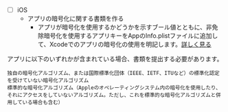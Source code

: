 - [ ] iOS
  - アプリの暗号化に関する書類を作る
    - アプリが暗号化を使用するかどうかを示すブール値とともに、非免除暗号化を使用するアプリキーをAppのInfo.plistファイルに追加して、Xcodeでのアプリの暗号化の使用を明記します。[詳しく見る](https://developer.apple.com/documentation/security/complying_with_encryption_export_regulations)

アプリに以下のいずれかが含まれている場合、書類を提出する必要があります。

    独自の暗号化アルゴリズム、または国際標準化団体（IEEE、IETF、ITUなど）の標準化認定を受けていない暗号化アルゴリズム
    標準的な暗号化アルゴリズム（Appleのオペレーティングシステム内の暗号化を使用したり、それにアクセスをしていないアルゴリズム。ただし、これを標準的な暗号化アルゴリズムと併用している場合も含む）